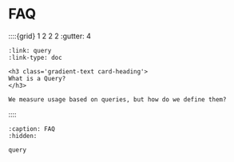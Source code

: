 # FAQ

::::{grid} 1 2 2 2
:gutter: 4

```{grid-item-card}
:link: query
:link-type: doc

<h3 class='gradient-text card-heading'>
What is a Query?
</h3>

We measure usage based on queries, but how do we define them?
```

::::

```{toctree}
:caption: FAQ
:hidden:

query
```
